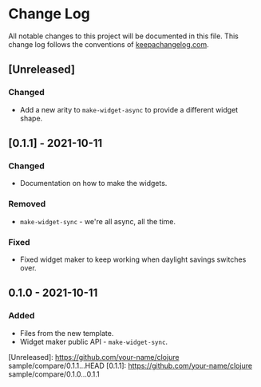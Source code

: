 # Change Log
All notable changes to this project will be documented in this file. This change log follows the conventions of [keepachangelog.com](http://keepachangelog.com/).

## [Unreleased]
### Changed
- Add a new arity to `make-widget-async` to provide a different widget shape.

## [0.1.1] - 2021-10-11
### Changed
- Documentation on how to make the widgets.

### Removed
- `make-widget-sync` - we're all async, all the time.

### Fixed
- Fixed widget maker to keep working when daylight savings switches over.

## 0.1.0 - 2021-10-11
### Added
- Files from the new template.
- Widget maker public API - `make-widget-sync`.

[Unreleased]: https://github.com/your-name/clojure sample/compare/0.1.1...HEAD
[0.1.1]: https://github.com/your-name/clojure sample/compare/0.1.0...0.1.1
